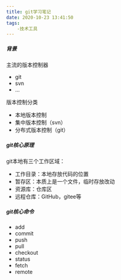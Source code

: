 ```yaml
---
title: git学习笔记
date: 2020-10-23 13:41:50
tags:
	-技术工具
---
```


##### 背景

主流的版本控制器

- git
- svn
- ...

版本控制分类

- 本地版本控制
- 集中版本控制（svn）
- 分布式版本控制（git）

##### git核心原理

git本地有三个工作区域：

- 工作目录：本地存放代码的位置
- 暂存区：本质上是一个文件，临时存放改动
- 资源库：仓库区
- 远程仓库：GitHub，gitee等

##### git核心命令

- add
- commit
- push
- pull
- checkout
- status
- fetch
- remote